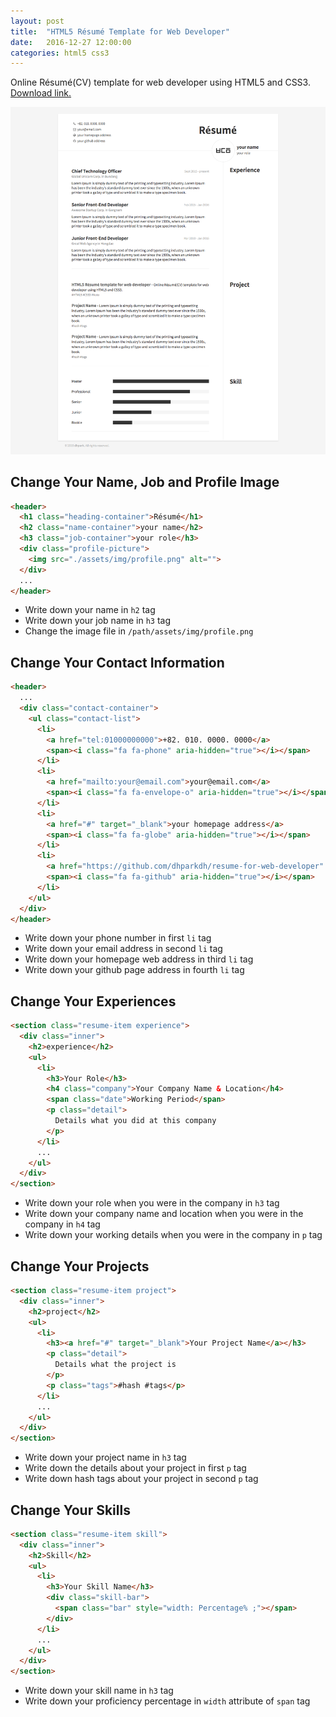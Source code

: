 ```yaml
---
layout: post
title:  "HTML5 Résumé Template for Web Developer"
date:   2016-12-27 12:00:00
categories: html5 css3
---
```



Online Résumé(CV) template for web developer using HTML5 and CSS3.
[Download link.](https://goo.gl/ayxI3R)


![Screenshot](/images/blog/resume-screenshot.png)


## Change Your Name, Job and Profile Image

```html
<header>
  <h1 class="heading-container">Résumé</h1>
  <h2 class="name-container">your name</h2>
  <h3 class="job-container">your role</h3>
  <div class="profile-picture">
    <img src="./assets/img/profile.png" alt="">
  </div>
  ...
</header>
```

 - Write down your name in `h2` tag
 - Write down your job name in `h3` tag
 - Change the image file in `/path/assets/img/profile.png`


## Change Your Contact Information

```html
<header>
  ...
  <div class="contact-container">
    <ul class="contact-list">
      <li>
        <a href="tel:01000000000">+82. 010. 0000. 0000</a>
        <span><i class="fa fa-phone" aria-hidden="true"></i></span>
      </li>
      <li>
        <a href="mailto:your@email.com">your@email.com</a>
        <span><i class="fa fa-envelope-o" aria-hidden="true"></i></span>
      </li>
      <li>
        <a href="#" target="_blank">your homepage address</a>
        <span><i class="fa fa-globe" aria-hidden="true"></i></span>
      </li>
      <li>
        <a href="https://github.com/dhparkdh/resume-for-web-developer" target="_blank">your github address</a>
        <span><i class="fa fa-github" aria-hidden="true"></i></span>
      </li>
    </ul>
  </div>
</header>
```

 - Write down your phone number in first `li` tag
 - Write down your email address in second `li` tag
 - Write down your homepage web address in third `li` tag
 - Write down your github page address in fourth `li` tag


## Change Your Experiences

```html
<section class="resume-item experience">
  <div class="inner">
    <h2>experience</h2>
    <ul>
      <li>
        <h3>Your Role</h3>
        <h4 class="company">Your Company Name & Location</h4>
        <span class="date">Working Period</span>
        <p class="detail">
          Details what you did at this company
        </p>
      </li>
      ...
    </ul>
  </div>
</section>
```

 - Write down your role when you were in the company in `h3` tag
 - Write down your company name and location when you were in the company in `h4` tag
 - Write down your working details when you were in the company in `p` tag


## Change Your Projects

```html
<section class="resume-item project">
  <div class="inner">
    <h2>project</h2>
    <ul>
      <li>
        <h3><a href="#" target="_blank">Your Project Name</a></h3>
        <p class="detail">
          Details what the project is
        </p>
        <p class="tags">#hash #tags</p>
      </li>
      ...
    </ul>
  </div>
</section>
```

  - Write down your project name in `h3` tag
  - Write down the details about your project in first `p` tag
  - Write down hash tags about your project in second `p` tag


## Change Your Skills

```html
<section class="resume-item skill">
  <div class="inner">
    <h2>Skill</h2>
    <ul>
      <li>
        <h3>Your Skill Name</h3>
        <div class="skill-bar">
          <span class="bar" style="width: Percentage% ;"></span>
        </div>
      </li>
      ...
    </ul>
  </div>
</section>
```

  - Write down your skill name in `h3` tag
  - Write down your proficiency percentage in `width` attribute of `span` tag
